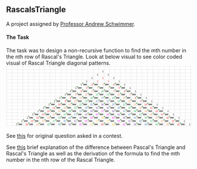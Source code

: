 ## RascalsTriangle

A project assigned by [Professor Andrew Schwimmer](https://github.com/andrewoid ""). 

#### The Task
The task was to design a non-recursive function to find the mth number
in the nth row of Rascal's Triangle. Look at below visual to see color coded visual of Rascal Triangle diagonal patterns.
![Alt](Rascal_Visual_Screenshot.PNG "")

See [this]( "https://github.com/rachel613g/RascalsTriangle/blob/master/RascalsTriangle.pdf") for original question 
asked in a contest.

See [this](https://www.maa.org/sites/default/files/Anggoro2010.pdf "") brief explanation of the difference between Pascal's
Triangle and Rascal's Triangle as well as the derivation of the formula to 
find the mth number in the nth row of the Rascal Triangle. 